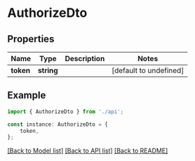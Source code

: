 # AuthorizeDto


## Properties

Name | Type | Description | Notes
------------ | ------------- | ------------- | -------------
**token** | **string** |  | [default to undefined]

## Example

```typescript
import { AuthorizeDto } from './api';

const instance: AuthorizeDto = {
    token,
};
```

[[Back to Model list]](../README.md#documentation-for-models) [[Back to API list]](../README.md#documentation-for-api-endpoints) [[Back to README]](../README.md)
